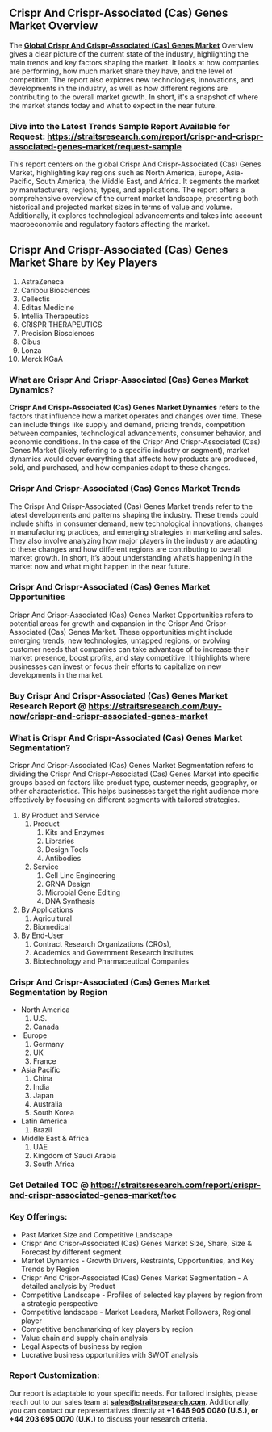 <h2>Crispr And Crispr-Associated (Cas) Genes Market Overview</h2>
<p>The <strong><a href=https://straitsresearch.com/report/crispr-and-crispr-associated-genes-market>Global Crispr And Crispr-Associated (Cas) Genes Market</a></strong> Overview gives a clear picture of the current state of the industry, highlighting the main trends and key factors shaping the market. It looks at how companies are performing, how much market share they have, and the level of competition. The report also explores new technologies, innovations, and developments in the industry, as well as how different regions are contributing to the overall market growth. In short, it's a snapshot of where the market stands today and what to expect in the near future.</p>
<h3><strong>Dive into the Latest Trends Sample Report Available for Request:&nbsp;</strong><strong><a href=https://straitsresearch.com/report/crispr-and-crispr-associated-genes-market/request-sample>https://straitsresearch.com/report/crispr-and-crispr-associated-genes-market/request-sample</a></strong></h3>
<p>This report centers on the global Crispr And Crispr-Associated (Cas) Genes Market, highlighting key regions such as North America, Europe, Asia-Pacific, South America, the Middle East, and Africa. It segments the market by manufacturers, regions, types, and applications. The report offers a comprehensive overview of the current market landscape, presenting both historical and projected market sizes in terms of value and volume. Additionally, it explores technological advancements and takes into account macroeconomic and regulatory factors affecting the market.</p>
<h2>Crispr And Crispr-Associated (Cas) Genes Market Share by Key Players</h2>
<p><ol>
<li>AstraZeneca</li>
<li>Caribou Biosciences</li>
<li>Cellectis</li>
<li>Editas Medicine</li>
<li>Intellia Therapeutics</li>
<li>CRISPR THERAPEUTICS</li>
<li>Precision Biosciences</li>
<li>Cibus</li>
<li>Lonza</li>
<li>Merck KGaA</li>
</ol></p>
<h3>What are Crispr And Crispr-Associated (Cas) Genes Market Dynamics?</h3>
<p><strong>Crispr And Crispr-Associated (Cas) Genes Market Dynamics</strong> refers to the factors that influence how a market operates and changes over time. These can include things like supply and demand, pricing trends, competition between companies, technological advancements, consumer behavior, and economic conditions. In the case of the Crispr And Crispr-Associated (Cas) Genes Market (likely referring to a specific industry or segment), market dynamics would cover everything that affects how products are produced, sold, and purchased, and how companies adapt to these changes.</p>
<h3>Crispr And Crispr-Associated (Cas) Genes Market Trends</h3>
<p>The Crispr And Crispr-Associated (Cas) Genes Market trends refer to the latest developments and patterns shaping the industry. These trends could include shifts in consumer demand, new technological innovations, changes in manufacturing practices, and emerging strategies in marketing and sales. They also involve analyzing how major players in the industry are adapting to these changes and how different regions are contributing to overall market growth. In short, it&rsquo;s about understanding what&rsquo;s happening in the market now and what might happen in the near future.</p>
<h3>Crispr And Crispr-Associated (Cas) Genes Market Opportunities</h3>
<p>Crispr And Crispr-Associated (Cas) Genes Market Opportunities refers to potential areas for growth and expansion in the Crispr And Crispr-Associated (Cas) Genes Market. These opportunities might include emerging trends, new technologies, untapped regions, or evolving customer needs that companies can take advantage of to increase their market presence, boost profits, and stay competitive. It highlights where businesses can invest or focus their efforts to capitalize on new developments in the market.</p>
<h3><strong>Buy Crispr And Crispr-Associated (Cas) Genes Market Research Report @&nbsp;</strong><strong><a href=https://straitsresearch.com/buy-now/crispr-and-crispr-associated-genes-market>https://straitsresearch.com/buy-now/crispr-and-crispr-associated-genes-market</a></strong></h3>
<h3>What is Crispr And Crispr-Associated (Cas) Genes Market Segmentation?</h3>
<p>Crispr And Crispr-Associated (Cas) Genes Market Segmentation refers to dividing the Crispr And Crispr-Associated (Cas) Genes Market into specific groups based on factors like product type, customer needs, geography, or other characteristics. This helps businesses target the right audience more effectively by focusing on different segments with tailored strategies.</p>
<p><ol>
<li>By Product and Service
<ol>
<li>Product
<ol>
<li>Kits and Enzymes</li>
<li>Libraries</li>
<li>Design Tools</li>
<li>Antibodies</li>
</ol>
</li>
<li>Service
<ol>
<li>Cell Line Engineering</li>
<li>GRNA Design</li>
<li>Microbial Gene Editing</li>
<li>DNA Synthesis</li>
</ol>
</li>
</ol>
</li>
<li>By Applications
<ol>
<li>Agricultural</li>
<li>Biomedical</li>
</ol>
</li>
<li>By End-User
<ol>
<li>Contract Research Organizations (CROs),</li>
<li>Academics and Government Research Institutes</li>
<li>Biotechnology and Pharmaceutical Companies</li>
</ol>
</li>
</ol></p>
<h3>Crispr And Crispr-Associated (Cas) Genes Market Segmentation by Region</h3>
<ul>
<li>North America
<ol>
<li>U.S.</li>
<li>Canada</li>
</ol>
</li>
<li>&nbsp;Europe
<ol>
<li>Germany</li>
<li>UK</li>
<li>France</li>
</ol>
</li>
<li>Asia Pacific
<ol>
<li>China</li>
<li>India</li>
<li>Japan</li>
<li>Australia</li>
<li>South Korea</li>
</ol>
</li>
<li>Latin America
<ol>
<li>Brazil</li>
</ol>
</li>
<li>Middle East &amp; Africa
<ol>
<li>UAE</li>
<li>Kingdom of Saudi Arabia</li>
<li>South Africa</li>
</ol>
</li>
</ul>
<h3>Get Detailed TOC @&nbsp;<a href=https://straitsresearch.com/report/crispr-and-crispr-associated-genes-market/toc>https://straitsresearch.com/report/crispr-and-crispr-associated-genes-market/toc</a></h3>
<h3>Key Offerings:</h3>
<ul>
<li>Past Market Size and Competitive Landscape</li>
<li>Crispr And Crispr-Associated (Cas) Genes Market Size, Share, Size &amp; Forecast by different segment</li>
<li>Market Dynamics - Growth Drivers, Restraints, Opportunities, and Key Trends by Region</li>
<li>Crispr And Crispr-Associated (Cas) Genes Market Segmentation - A detailed analysis by Product</li>
<li>Competitive Landscape - Profiles of selected key players by region from a strategic perspective</li>
<li>Competitive landscape - Market Leaders, Market Followers, Regional player</li>
<li>Competitive benchmarking of key players by region</li>
<li>Value chain and supply chain analysis</li>
<li>Legal Aspects of business by region</li>
<li>Lucrative business opportunities with SWOT analysis</li>
</ul>
<h3>Report Customization:</h3>
<p>Our report is adaptable to your specific needs. For tailored insights, please reach out to our sales team at <strong><a href=mailto:sales@straitsresearch.com>sales@straitsresearch.com</a></strong>. Additionally, you can contact our representatives directly at <strong>+1 646 905 0080 (U.S.), or +44 203 695 0070 (U.K.)</strong> to discuss your research criteria.</p>
